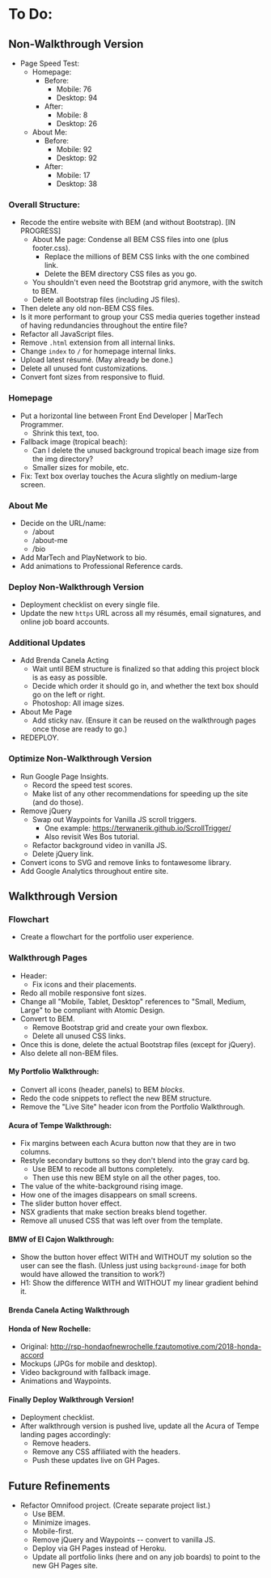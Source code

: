 # To Do:

## Non-Walkthrough Version

- Page Speed Test:
  - Homepage:
    - Before:
      - Mobile: 76
      - Desktop: 94
    - After: 
      - Mobile: 8
      - Desktop: 26
  - About Me:
    - Before:
      - Mobile: 92
      - Desktop: 92
    - After: 
      - Mobile: 17
      - Desktop: 38


### Overall Structure:

- Recode the entire website with BEM (and without Bootstrap). [IN PROGRESS]
  - About Me page: Condense all BEM CSS files into one (plus footer.css).
    - Replace the millions of BEM CSS links with the one combined link.
    - Delete the BEM directory CSS files as you go.
  - You shouldn't even need the Bootstrap grid anymore, with the switch to BEM.
  - Delete all Bootstrap files (including JS files).
- Then delete any old non-BEM CSS files.
- Is it more performant to group your CSS media queries together instead of having redundancies throughout the entire file?
- Refactor all JavaScript files.
- Remove `.html` extension from all internal links.
- Change `index` to `/` for homepage internal links.
- Upload latest résumé. (May already be done.)
- Delete all unused font customizations.
- Convert font sizes from responsive to fluid.


### Homepage

- Put a horizontal line between Front End Developer | MarTech Programmer.
  - Shrink this text, too.
- Fallback image (tropical beach):
  - Can I delete the unused background tropical beach image size from the img directory?
  - Smaller sizes for mobile, etc.
- Fix: Text box overlay touches the Acura slightly on medium-large screen.


### About Me

- Decide on the URL/name:
  - /about
  - /about-me
  - /bio
- Add MarTech and PlayNetwork to bio.
- Add animations to Professional Reference cards.


### Deploy Non-Walkthrough Version

- Deployment checklist on every single file.
- Update the new `https` URL across all my résumés, email signatures, and online job board accounts.


### Additional Updates

- Add Brenda Canela Acting
  - Wait until BEM structure is finalized so that adding this project block is as easy as possible.
  - Decide which order it should go in, and whether the text box should go on the left or right.
  - Photoshop: All image sizes.
- About Me Page
  - Add sticky nav. (Ensure it can be reused on the walkthrough pages once those are ready to go.)
- REDEPLOY.


### Optimize Non-Walkthrough Version

- Run Google Page Insights.
  - Record the speed test scores.
  - Make list of any other recommendations for speeding up the site (and do those).
- Remove jQuery
  - Swap out Waypoints for Vanilla JS scroll triggers.
    - One example: https://terwanerik.github.io/ScrollTrigger/
    - Also revisit Wes Bos tutorial.
  - Refactor background video in vanilla JS.
  - Delete jQuery link.
- Convert icons to SVG and remove links to fontawesome library.
- Add Google Analytics throughout entire site.






## Walkthrough Version


### Flowchart

- Create a flowchart for the portfolio user experience.


### Walkthrough Pages

- Header:
  - Fix icons and their placements.
- Redo all mobile responsive font sizes.
- Change all "Mobile, Tablet, Desktop" references to "Small, Medium, Large" to be compliant with Atomic Design.
- Convert to BEM.
  - Remove Bootstrap grid and create your own flexbox.
  - Delete all unused CSS links.
- Once this is done, delete the actual Bootstrap files (except for jQuery).
- Also delete all non-BEM files.


#### My Portfolio Walkthrough:

- Convert all icons (header, panels) to BEM *blocks*.
- Redo the code snippets to reflect the new BEM structure.
- Remove the "Live Site" header icon from the Portfolio Walkthrough.


#### Acura of Tempe Walkthrough:

- Fix margins between each Acura button now that they are in two columns.
- Restyle secondary buttons so they don't blend into the gray card bg.
  - Use BEM to recode all buttons completely.
  - Then use this new BEM style on all the other pages, too.
- The value of the white-background rising image.
- How one of the images disappears on small screens.
- The slider button hover effect.
- NSX gradients that make section breaks blend together.
- Remove all unused CSS that was left over from the template.


#### BMW of El Cajon Walkthrough:

- Show the button hover effect WITH and WITHOUT my solution so the user can see the flash. (Unless just using `background-image` for both would have allowed the transition to work?)
- H1: Show the difference WITH and WITHOUT my linear gradient behind it.


#### Brenda Canela Acting Walkthrough



#### Honda of New Rochelle:

- Original: http://rsp-hondaofnewrochelle.fzautomotive.com/2018-honda-accord
- Mockups (JPGs for mobile and desktop).
- Video background with fallback image.
- Animations and Waypoints.


#### Finally Deploy Walkthrough Version!

- Deployment checklist.
- After walkthrough version is pushed live, update all the Acura of Tempe landing pages accordingly:
  - Remove headers.
  - Remove any CSS affiliated with the headers.
  - Push these updates live on GH Pages.


## Future Refinements

- Refactor Omnifood project. (Create separate project list.)
  - Use BEM.
  - Minimize images.
  - Mobile-first.
  - Remove jQuery and Waypoints -- convert to vanilla JS.
  - Deploy via GH Pages instead of Heroku.
  - Update all portfolio links (here and on any job boards) to point to the new GH Pages site.
